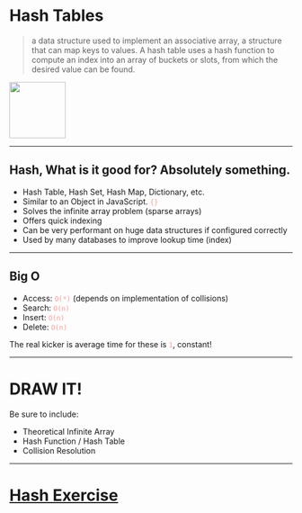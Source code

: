 <style type="text/css">
.reveal .slides .stack > section > p {
  text-align: left;
}
code {
  color: hsl(0, 100%, 80%);
}
</style>

# Hash Tables

> a data structure used to implement an associative array, a structure that can map keys to values. A hash table uses a hash function to compute an index into an array of buckets or slots, from which the desired value can be found.

<img height="100" src="https://mcdonalds.com.au/sites/mcdonalds.com.au/files/hero_pdt_hash_brown.png">

---

## Hash, What is it good for? Absolutely something.

* Hash Table, Hash Set, Hash Map, Dictionary, etc.
* Similar to an Object in JavaScript. `{}`
* Solves the infinite array problem (sparse arrays)
* Offers quick indexing
* Can be very performant on huge data structures if configured correctly
* Used by many databases to improve lookup time (index)

---

## Big O

* Access: `O(*)` (depends on implementation of collisions)
* Search: `O(n)`
* Insert: `O(n)`
* Delete: `O(n)`

The real kicker is average time for these is `1`, constant!

---

# DRAW IT!

Be sure to include:

* Theoretical Infinite Array
* Hash Function / Hash Table
* Collision Resolution

---

# [Hash Exercise](https://github.com/gSchool/computer-science-exercises/blob/master/src/main/java/HashTable.java)
